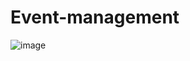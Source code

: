 # Event-management
![image](https://user-images.githubusercontent.com/93967638/227364160-70df74ab-1a49-4b15-94b6-46c660e3c85c.png)
